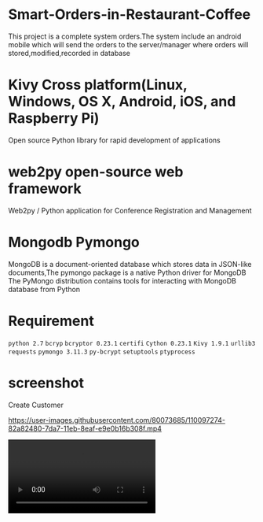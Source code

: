 # Smart-Orders-in-Restaurant-Coffee
Τhis project is a complete system orders.The system include an android mobile which will send the orders to the server/manager  where orders will stored,modified,recorded in database

# Kivy Cross platform(Linux, Windows, OS X, Android, iOS, and Raspberry Pi)
Open source Python library for rapid development of applications

# web2py open-source web framework 
Web2py / Python application for Conference Registration and Management

# Mongodb Pymongo
MongoDB is a document-oriented database which stores data in JSON-like documents,The pymongo package is a native Python driver for MongoDB
The PyMongo distribution contains tools for interacting with MongoDB database from Python

# Requirement
  
  `python 2.7` `bcryp` `bcryptor 0.23.1` `certifi` `Cython 0.23.1`
  `Kivy 1.9.1` `urllib3` `requests` `pymongo 3.11.3`
  `py-bcrypt` `setuptools` `ptyprocess`
  
  # screenshot
  
  Create Customer
  
https://user-images.githubusercontent.com/80073685/110097274-82a82480-7da7-11eb-8eaf-e9e0b16b308f.mp4


  ![Alt text](https://user-images.githubusercontent.com/80073685/110097274-82a82480-7da7-11eb-8eaf-e9e0b16b308f.mp4 "Optional title")
 
